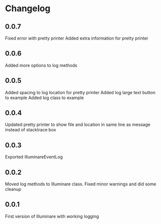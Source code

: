 # Changelog

## 0.0.7

Fixed error with pretty printer
Added extra information for pretty printer

## 0.0.6

Added more options to log methods

## 0.0.5

Added spacing to log location for pretty printer
Added log large text button to example
Added log class to example

## 0.0.4

Updated pretty printer to show file and location in same line as message instead of stacktrace box

## 0.0.3

Exported IlluminareEventLog

## 0.0.2

Moved log methods to Illuminare class.
Fixed minor warnings and did some cleanup

## 0.0.1

First version of Illuminare with working logging


